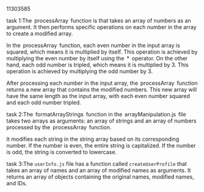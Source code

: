 11303585

task 1:The ⁠ processArray ⁠ function is that takes an array of numbers as an argument. It then performs specific operations on each number in the array to create a modified array.

In the ⁠ processArray ⁠ function, each even number in the input array is squared, which means it is multiplied by itself. This operation is achieved by multiplying the even number by itself using the ⁠ * ⁠ operator. On the other hand, each odd number is tripled, which means it is multiplied by 3. This operation is achieved by multiplying the odd number by 3.

After processing each number in the input array, the ⁠ processArray ⁠ function returns a new array that contains the modified numbers. This new array will have the same length as the input array, with each even number squared and each odd number tripled.




task 2:The ⁠ formatArrayStrings ⁠ function in the ⁠ arrayManipulation.js ⁠ file takes two arrays as arguments: an array of strings and an array of numbers processed by the ⁠ processArray ⁠ function. 

It modifies each string in the string array based on its corresponding number. If the number is even, the entire string is capitalized. If the number is odd, the string is converted to lowercase.



task 3:The `userInfo.js` file has a function called `createUserProfile` that takes an array of names and an array of modified names as arguments. It returns an array of objects containing the original names, modified names, and IDs.
